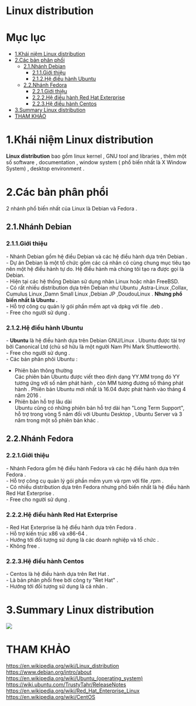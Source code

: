 # Linux distribution

# Mục lục 
- [1.Khái niệm Linux distribution](#1)  
- [2.Các bản phân phổi](#2)  
  - [2.1.Nhánh Debian](#2.1)  
    - [2.1.1.Giới thiệu](#2.1.1)
    - [2.1.2.Hệ điều hành Ubuntu](#2.1.2)
  - [2.2.Nhánh Fedora](#2.2)
    - [2.2.1.Giới thiệu](#2.2.1)  
    - [2.2.2.Hệ điều hành Red Hat Exterprise](#2.2.2)
    - [2.2.3.Hệ điều hành Centos](2.2.3)
- [3.Summary Linux distribution](#3)
- [THAM KHẢO](#thamkhao)

<a name='1'></a>
# 1.Khái niệm Linux distribution
**Linux distribution** bao gồm linux kernel , GNU tool and libraries ,
thêm một số software , documentation , window system ( phổ biến nhất là 
X Window System) , desktop environment .

<a name='2'></a>
# 2.Các bản phân phổi
2 nhánh phổ biến nhất của Linux là Debian và Fedora .

<a name='2.1'></a>
## 2.1.Nhánh Debian

<a name='2.1.1'></a>
### 2.1.1.Giới thiệu

\- Nhánh Debian gồm hệ điều Debian và các hệ điều hành dựa trên Debian .  
\- Dự án Debian là một tổ chức gồm các cá nhân có cùng chung mục tiêu tạo nên một hệ điều hành tự do. 
Hệ điều hành mà chúng tôi tạo ra được gọi là Debian.  
\- Hiện tại các hệ thống Debian sử dụng nhân Linux hoặc nhân FreeBSD.  
\- Có rất nhiều distribution dựa trên Debian như Ubuntu ,Astra-Linux ,Collax,
Cumulus Linux ,Damn Small Linux ,Debian JP ,DoudouLinux .
**Nhưng phổ biến nhất là Ubuntu .**  
\- Hỗ trợ công cụ quản lý gói phần mềm apt và dpkg với file .deb .  
\- Free cho người sử dụng .  

<a name='2.1.2'></a>
### 2.1.2.Hệ điều hành Ubuntu

\- **Ubuntu** là hệ điều hành dựa trên Debian GNU/Linux .
Ubuntu được tài trợ bởi Canonical Ltd (chủ sở hữu là một người Nam Phi Mark Shuttleworth).  
\- Free cho người sử dụng .  
\- Các bản phân phôi Ubuntu :  
- Phiên bản thông thường   
Các phiên bản Ubuntu được viết theo định dạng 
YY.MM trong đó YY tương ứng với số năm phát hành , còn MM tương đương số 
tháng phát hành . Phiên bản Ubuntu mới nhất là 16.04 được phát hành vào tháng 
4 năm 2016 .  
- Phiên bản hỗ trợ lâu dài  
Ubuntu cũng có những phiên bản hỗ trợ dài hạn "Long Term Support", 
hỗ trợ trong vòng 5 năm đối với Ubuntu Desktop , Ubuntu Server và 3 năm trong một số phiên bản khác .

<a name='2.2'></a>
## 2.2.Nhánh Fedora

<a name='2.2.1'></a>
### 2.2.1.Giới thiệu
\- Nhánh Fedora gồm hệ điều hành Fedora và các hệ điều hành dựa trên Fedora .  
\- Hỗ trợ công cụ quản lý gói phần mềm yum và rpm với file .rpm .  
\- Có nhiều distribution dựa trên Fedora nhưng phổ biến nhất là hệ điều 
hành Red Hat Exterprise .  
\- Free cho người sử dụng .   

<a name='2.2.2'></a>
### 2.2.2.Hệ điều hành Red Hat Exterprise 
\- Red Hat Exterprise là hệ điều hành dựa trên Fedora .  
\- Hỗ trợ kiến trúc x86 và x86-64 .  
\- Hướng tới đối tượng sử dụng là các doanh nghiệp và tổ chức .  
\- Không free .

<a name='2.2.3'></a>
### 2.2.3.Hệ điều hành Centos 
\- Centos là hệ điều hành dựa trên Ret Hat .  
\- Là bản phân phổi free bởi công ty "Ret Hat" .  
\- Hướng tới đối tượng sử dụng là cá nhân .  

<a name='3'></a>
# 3.Summary Linux distribution  
<img src="https://github.com/doxuanson/thuctap012017/blob/master/XuanSon/Pictures/Linux%20distribution.jpg" >


<a name='thamkhao'></a>
# THAM KHẢO

https://en.wikipedia.org/wiki/Linux_distribution  
https://www.debian.org/intro/about  
https://en.wikipedia.org/wiki/Ubuntu_(operating_system)
https://wiki.ubuntu.com/TrustyTahr/ReleaseNotes
https://en.wikipedia.org/wiki/Red_Hat_Enterprise_Linux  
https://en.wikipedia.org/wiki/CentOS   


